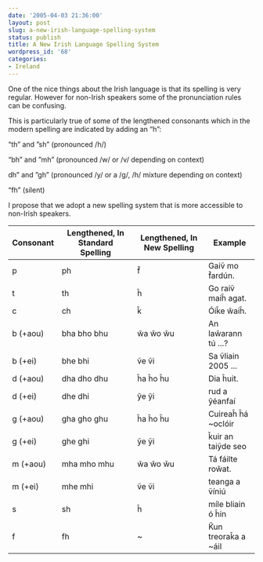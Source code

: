 ```yaml
---
date: '2005-04-03 21:36:00'
layout: post
slug: a-new-irish-language-spelling-system
status: publish
title: A New Irish Language Spelling System
wordpress_id: '68'
categories:
- Ireland
---
```


One of the nice things about the Irish language is that its spelling is very regular. However for non-Irish speakers some of the pronunciation rules can be confusing.

This is particularly true of some of the lengthened consonants which in the modern spelling are indicated by adding an “h”:


“th” and ”sh”
(pronounced /h/)


“bh” and ”mh”
(pronounced /w/ or /v/ depending on context)


dh” and ”gh”
(pronounced /y/ or a /g/, /h/ mixture depending on context)


“fh”
(silent)


I propose that we adopt a new spelling system that is more accessible to non-Irish speakers.


| Consonant | Lengthened, In Standard Spelling | Lengthened, In New Spelling | Example
| ---- | ---- | ---- | ----
| p | ph| f̃ | Gaiṽ mo f̃ardún.
|t|th|ĥ|Go raiṽ maiĥ agat.
|c|ch|k̃|Óik̃e w̃aiĥ.
|b (+aou)|bha bho bhu|ŵa ŵo ŵu|An laŵarann tú ...?
|b (+ei)|bhe bhi|ṽe ṽi|Sa ṽliain 2005 ...
|d (+aou)|dha dho dhu|ĥa ĥo ĥu|Dia ĥuit.
|d (+ei)|dhe dhi|ŷe ŷi|rud a ŷéanfaí
|g (+aou)|gha gho ghu|ĥa ĥo ĥu|Cuireaĥ ĥá ~oclóir
|g (+ei)|ghe ghi|ỹe ỹi|k̃uir an taiỹde seo
|m (+aou)|mha mho mhu|w̃a w̃o w̃u|Tá fáilte row̃at.
|m (+ei)|mhe mhi|ṽe ṽi|teanga a ṽíniú
|s|sh|ĥ|míle bliain ó ĥin
|f|fh|~|K̃un treorak̃a a ~áil
